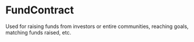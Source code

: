 # FundContract
Used for raising funds from investors or entire communities, reaching goals, matching funds raised, etc.
